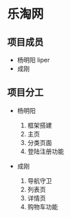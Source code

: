 # 乐淘网

## 项目成员 

- 杨明阳 liper
- 成刚 

## 项目分工
- 杨明阳
  1. 框架搭建
  2. 主页
  3. 分类页面
  4. 登陆注册功能


- 成刚
  1. 导航守卫
  2. 列表页
  3. 详情页
  4. 购物车功能